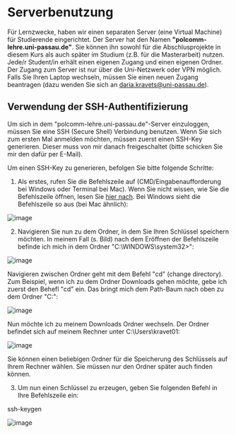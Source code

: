 # Serverbenutzung 

Für Lernzwecke, haben wir einen separaten Server (eine Virtual Machine) für Studierende eingerichtet. Der Server hat den Namen **"polcomm-lehre.uni-passau.de"**. Sie können ihn sowohl für die Abschlusprojekte in diesem Kurs als auch später im Studium (z.B. für die Masterarbeit) nutzen. Jede/r Student/in erhält einen eigenen Zugang und einen eigenen Ordner. Der Zugang zum Server ist nur über die Uni-Netzwerk oder VPN möglich. Falls Sie Ihren Laptop wechseln, müssen Sie einen neuen Zugang beantragen (dazu wenden Sie sich an daria.kravets@uni-passau.de).  

## Verwendung der SSH-Authentifizierung

Um sich in dem "polcomm-lehre.uni-passau.de"-Server einzuloggen, müssen Sie eine SSH (Secure Shell) Verbindung benutzen. Wenn Sie sich zum ersten Mal anmelden möchten, müssen zuerst einen SSH-Key generieren. Dieser muss von mir danach freigeschaltet (bitte schicken Sie mir den dafür per E-Mail). 

Um einen SSH-Key zu generieren, befolgen Sie bitte folgende Schritte: 

1. Als erstes, rufen Sie die Befehlszeile auf (CMD/Eingabenaufforderung bei Windows oder Terminal bei Mac). Wenn Sie nicht wissen, wie Sie die Befehlszeile öffnen, lesen Sie [hier nach](https://www.lifewire.com/how-to-open-command-prompt-2618089). Bei Windows sieht die Befehlszeile so aus (bei Mac ähnlich): 

![image](https://user-images.githubusercontent.com/17723168/212761805-b3ee91d7-a07a-4cb2-bbbc-c7e7b677bcd1.png)


2. Navigieren Sie nun zu dem Ordner, in dem Sie Ihren Schlüssel speichern möchten. In meinem Fall (s. Bild) nach dem Eröffnen der Befehlszeile befinde ich mich in dem Ordner "C:\WINDOWS\system32>": 

![image](https://user-images.githubusercontent.com/17723168/212762327-f4df1f26-6568-49e2-ac60-a015a2bc08f7.png)

 Navigieren zwischen Ordner geht mit dem Befehl "cd" (change directory). Zum Beispiel, wenn ich zu dem Ordner Downloads gehen möchte, gebe ich zuerst den Behefl "cd\"
 ein. Das bringt mich dem Path-Baum nach oben zu dem Ordner "C:\": 
 
 ![image](https://user-images.githubusercontent.com/17723168/212763157-b1137dcf-13f6-4cc4-ada2-02d4887d1cba.png)

Nun möchte ich zu meinem Downloads Ordner wechseln. Der Ordner befindet sich auf meinem Rechner unter C:\Users\kravet01\: 

![image](https://user-images.githubusercontent.com/17723168/212763445-d68fae4b-4e33-43ae-9f68-bdab049d88fe.png)

Sie können einen beliebigen Ordner für die Speicherung des Schlüssels auf Ihrem Rechner wählen. Sie müssen nur den Ordner später auch finden können. 

3. Um nun einen Schlüssel zu erzeugen, geben Sie folgenden Befehl in Ihre Befehlszeile ein:

ssh-keygen

![image](https://user-images.githubusercontent.com/17723168/212763774-aa3fad06-dc48-4414-a1aa-3d879dac975f.png)


